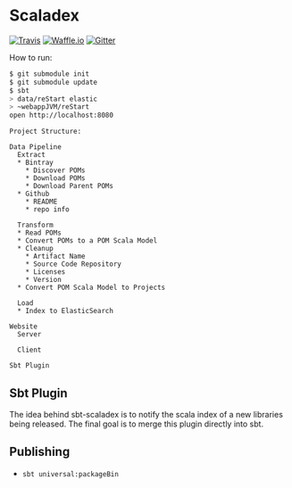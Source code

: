 # Scaladex

[![Travis](https://img.shields.io/travis/scalacenter/scaladex.svg?style=flat-square)](https://travis-ci.org/scalacenter/scaladex)
[![Waffle.io](https://img.shields.io/waffle/label/scalacenter/scaladex/in%20progress.svg?style=flat-square)](https://waffle.io/scalacenter/scaladex)
[![Gitter](https://img.shields.io/gitter/room/scalacenter/scaladex.svg?style=flat-square)](https://gitter.im/scalacenter/scaladex)

How to run:

```bash
$ git submodule init
$ git submodule update
$ sbt
> data/reStart elastic
> ~webappJVM/reStart
open http://localhost:8080
```

```
Project Structure:

Data Pipeline
  Extract
  * Bintray
    * Discover POMs
    * Download POMs
    * Download Parent POMs
  * Github
    * README
    * repo info

  Transform
  * Read POMs
  * Convert POMs to a POM Scala Model
  * Cleanup
    * Artifact Name
    * Source Code Repository
    * Licenses
    * Version
  * Convert POM Scala Model to Projects

  Load
  * Index to ElasticSearch

Website
  Server

  Client

Sbt Plugin
```

## Sbt Plugin

The idea behind sbt-scaladex is to notify the scala index of a new libraries being released. The final goal is to merge this plugin directly into sbt.

## Publishing

* `sbt universal:packageBin`